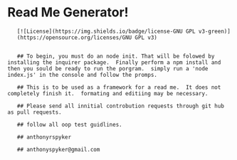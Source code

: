 # Read Me Generator!


       [![License](https://img.shields.io/badge/license-GNU GPL v3-green)]
       (https://opensource.org/licenses/GNU GPL v3)
       
       
       ## To begin, you must do an node init. That will be folowed by installing the inquirer package.  Finally perform a npm install and then you sould be ready to run the porgram.  simply run a 'node index.js' in the console and follow the promps.
       
       ## This is to be used as a framework for a read me.  It does not completely finish it.  formating and editiing may be necessary.
       
       ## Please send all innitial controbution requests through git hub as pull requests.
       
       ## follow all oop test guidlines.
       
       ## anthonyrspyker
       
       ## anthonyspyker@gmail.com
       